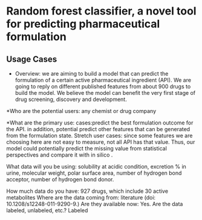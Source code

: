 # Random forest classifier, a novel tool for predicting pharmaceutical formulation

## Usage Cases

* Overview: we are aiming to build a model that can predict the formulation of a certain active pharmaceutical ingredient (API). We are going to reply on different published features from about 900 drugs to build the model. We believe the model can benefit the very first stage of drug screening, discovery and development. 

*Who are the potential users: any chemist or drug company

*What are the primary use:
 cases:predict the best formulation outcome for the API. in addition, potential predict other features that can be generated from the formulation state. 
	Stretch user cases: since some features we are choosing here are not easy to measure, not all API has that value. Thus, our model could potentially predict the missing value from statistical perspectives and compare it with in silico . 

What data will you be using: solubility at acidic condition, excretion % in urine, molecular weight, polar surface area, number of hydrogen bond acceptor, number of hydrogen bond donor. 

How much data do you have: 927 drugs, which include 30 active metabolites
Where are the data coming from: literature (doi: 10.1208/s12248-011-9290-9.) 
Are they available now: Yes.
Are the data labeled, unlabeled, etc.? Labeled
